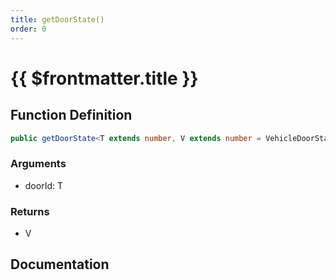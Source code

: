 ```yaml
---
title: getDoorState()
order: 0
---
```


# {{ $frontmatter.title }}

<!--@include: ./getDoorState_partial_header.md-->

## Function Definition

```ts
public getDoorState<T extends number, V extends number = VehicleDoorState>(doorId: T): V;
```

### Arguments

* doorId: T

### Returns

* V

## Documentation

<!--@include: ./getDoorState_partial_footer.md-->

